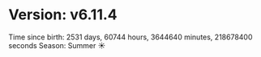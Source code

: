 # Version: v6.11.4
Time since birth: 2531 days, 60744 hours, 3644640 minutes, 218678400 seconds
Season: Summer ☀️

